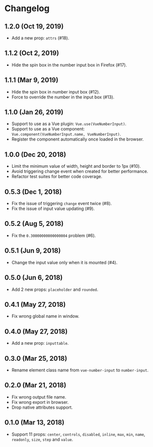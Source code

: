 # Changelog

## 1.2.0 (Oct 19, 2019)

- Add a new prop: `attrs` (#18).

## 1.1.2 (Oct 2, 2019)

- Hide the spin box in the number input box in Firefox (#17).

## 1.1.1 (Mar 9, 2019)

- Hide the spin box in number input box (#12).
- Force to override the number in the input box (#13).

## 1.1.0 (Jan 26, 2019)

- Support to use as a Vue plugin: `Vue.use(VueNumberInput)`.
- Support to use as a Vue component: `Vue.component(VueNumberInput.name, VueNumberInput)`.
- Register the component automatically once loaded in the browser.

## 1.0.0 (Dec 20, 2018)

- Limit the minimum value of width, height and border to 1px (#10).
- Avoid triggering change event when created for better performance.
- Refactor test suites for better code coverage.

## 0.5.3 (Dec 1, 2018)

- Fix the issue of triggering `change` event twice (#8).
- Fix the issue of input value updating (#9).

## 0.5.2 (Aug 5, 2018)

- Fix the `0.30000000000000004` problem (#6).

## 0.5.1 (Jun 9, 2018)

- Change the input value only when it is mounted (#4).

## 0.5.0 (Jun 6, 2018)

- Add 2 new props: `placeholder` and `rounded`.

## 0.4.1 (May 27, 2018)

- Fix wrong global name in window.

## 0.4.0 (May 27, 2018)

- Add a new prop: `inputtable`.

## 0.3.0 (Mar 25, 2018)

- Rename element class name from `vue-number-input` to `number-input`.

## 0.2.0 (Mar 21, 2018)

- Fix wrong output file name.
- Fix wrong export in browser.
- Drop native attributes support.

## 0.1.0 (Mar 13, 2018)

- Support 11 props: `center`, `controls`, `disabled`, `inline`, `max`, `min`, `name`, `readonly`, `size`, `step` and `value`.
